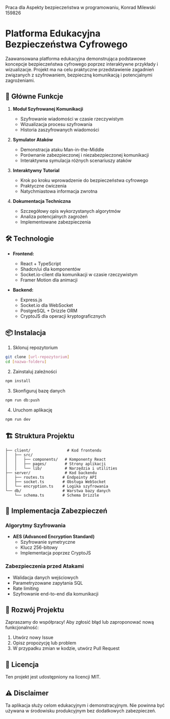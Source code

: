 Praca dla Aspekty bezpieczeństwa w programowaniu, Konrad Milewski 159826

# Platforma Edukacyjna Bezpieczeństwa Cyfrowego

Zaawansowana platforma edukacyjna demonstrująca podstawowe koncepcje bezpieczeństwa cyfrowego poprzez interaktywne przykłady i wizualizacje. Projekt ma na celu praktyczne przedstawienie zagadnień związanych z szyfrowaniem, bezpieczną komunikacją i potencjalnymi zagrożeniami.

## 🚀 Główne Funkcje

1. **Moduł Szyfrowanej Komunikacji**
   - Szyfrowanie wiadomości w czasie rzeczywistym
   - Wizualizacja procesu szyfrowania
   - Historia zaszyfrowanych wiadomości

2. **Symulator Ataków**
   - Demonstracja ataku Man-in-the-Middle
   - Porównanie zabezpieczonej i niezabezpieczonej komunikacji
   - Interaktywna symulacja różnych scenariuszy ataków

3. **Interaktywny Tutorial**
   - Krok po kroku wprowadzenie do bezpieczeństwa cyfrowego
   - Praktyczne ćwiczenia
   - Natychmiastowa informacja zwrotna

4. **Dokumentacja Techniczna**
   - Szczegółowy opis wykorzystanych algorytmów
   - Analiza potencjalnych zagrożeń
   - Implementowane zabezpieczenia

## 🛠️ Technologie

- **Frontend:**
  - React + TypeScript
  - Shadcn/ui dla komponentów
  - Socket.io-client dla komunikacji w czasie rzeczywistym
  - Framer Motion dla animacji

- **Backend:**
  - Express.js
  - Socket.io dla WebSocket
  - PostgreSQL + Drizzle ORM
  - CryptoJS dla operacji kryptograficznych

## 📦 Instalacja

1. Sklonuj repozytorium
```bash
git clone [url-repozytorium]
cd [nazwa-folderu]
```

2. Zainstaluj zależności
```bash
npm install
```

3. Skonfiguruj bazę danych
```bash
npm run db:push
```

4. Uruchom aplikację
```bash
npm run dev
```

## 🏗️ Struktura Projektu

```
├── client/                # Kod frontendu
│   ├── src/
│   │   ├── components/   # Komponenty React
│   │   ├── pages/        # Strony aplikacji
│   │   └── lib/          # Narzędzia i utilities
├── server/               # Kod backendu
│   ├── routes.ts        # Endpointy API
│   ├── socket.ts        # Obsługa WebSocket
│   └── encryption.ts    # Logika szyfrowania
└── db/                  # Warstwa bazy danych
    └── schema.ts        # Schema Drizzle
```

## 🔐 Implementacja Zabezpieczeń

### Algorytmy Szyfrowania
- **AES (Advanced Encryption Standard)**
  - Szyfrowanie symetryczne
  - Klucz 256-bitowy
  - Implementacja poprzez CryptoJS

### Zabezpieczenia przed Atakami
- Walidacja danych wejściowych
- Parametryzowane zapytania SQL
- Rate limiting
- Szyfrowanie end-to-end dla komunikacji

## 🤝 Rozwój Projektu

Zapraszamy do współpracy! Aby zgłosić błąd lub zaproponować nową funkcjonalność:
1. Utwórz nowy Issue
2. Opisz propozycję lub problem
3. W przypadku zmian w kodzie, utwórz Pull Request

## 📄 Licencja

Ten projekt jest udostępniony na licencji MIT.

## ⚠️ Disclaimer

Ta aplikacja służy celom edukacyjnym i demonstracyjnym. Nie powinna być używana w środowisku produkcyjnym bez dodatkowych zabezpieczeń.
